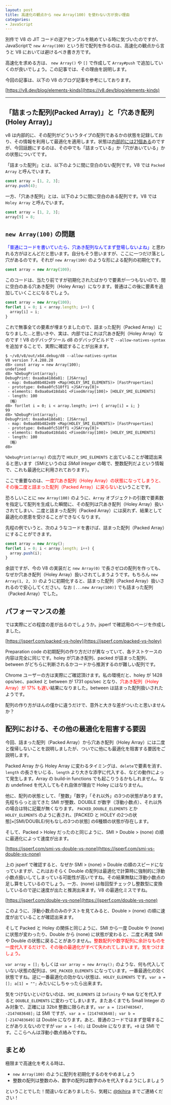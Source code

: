 ```yaml
---
layout: post
title: 高速化の観点から new Array(100) を使わない方が良い理由
categories:
- JavaScript
---
```


別件で V8 の JIT コードの逆アセンブルを眺めている時に気づいたのですが、JavaScriptで `new Array(100)` という形で配列を作るのは、高速化の観点から言うと V8 においては避けるべき書き方です。

高速化を求める方は、 `new Array()` や `[]` で作成して `Array#push` で追加していくのが良いでしょう。この記事では、その理由を説明します。



今回の記事は、以下の V8 のブログ記事を参考にしております。

[https://v8.dev/blog/elements-kinds](https://v8.dev/blog/elements-kinds)

----

## 「詰まった配列(Packed Array)」と「穴あき配列(Holey Array)」

v8 は内部的に、その配列がどういうタイプの配列であるかの状態を記録しており、その情報を利用して最適化を適用します。状態は[内部的には21個ある](https://cs.chromium.org/chromium/src/v8/src/elements-kind.h?l=14&rcl=ec37390b2ba2b4051f46f153a8cc179ed4656f5d)のですが、今回話題にするのは、その中でも「詰まっている」か「穴があいている」かの状態についてです。

「詰まった配列」とは、以下のように間に空白のない配列です。V8 では `Packed Array` と呼んでいます。

```javascript
const array = [1, 2, 3];
array.push(4);
```

一方、「穴あき配列」とは、以下のように間に空白のある配列です。V8 では `Holey Array` と呼んでいます。

```javascript
const array = [1, 2, 3];
array[9] = 8;
```

## `new Array(100)` の問題

<span style="color:blue">「普通にコードを書いていたら、穴あき配列なんてまず登場しないよね」</span>と思われる方がほとんどだと思います。自分もそう思いますが、ここに一つだけ落とし穴があるのです。それが `new Array(100)` のような形による配列の初期化です。

```javascript
const array = new Array(100);
```

このコードは、当たり前ですが初期化されたばかりで要素が一つもないので、間に空白のある穴あき配列（Holey Array）になります。普通はこの後に要素を追加していくことになるでしょう。

```javascript
const array = new Array(100);
for(let i = 0; i < array.length; i++) {
  array[i] = i;
}
```

これで無事全ての要素が埋まりましたので、詰まった配列（Packed Array）になりました…と思いきや、実は、内部ではこれは穴あき配列（Holey Array）なのです！V8 のデバッグツール d8 のデバッグビルドで `--allow-natives-syntax` を追加することで、実際に確認することが出来ます。

```
$ ~/v8/v8/out/x64.debug/d8 --allow-natives-syntax
V8 version 7.4.288.28
d8> const array = new Array(100);
undefined
d8> %DebugPrint(array);
DebugPrint: 0xaa0a418da81: [JSArray]
 - map: 0x0aa08b482e89 <Map(HOLEY_SMI_ELEMENTS)> [FastProperties]
 - prototype: 0x0aa0fc510ff1 <JSArray[0]>
 - elements: 0x0aa0a418dab1 <FixedArray[100]> [HOLEY_SMI_ELEMENTS]
 - length: 100
 （略）
d8> for(let i = 0; i < array.length; i++) { array[i] = i; }
99
d8> %DebugPrint(array);
DebugPrint: 0xaa0a418da81: [JSArray]
 - map: 0x0aa08b482e89 <Map(HOLEY_SMI_ELEMENTS)> [FastProperties]
 - prototype: 0x0aa0fc510ff1 <JSArray[0]>
 - elements: 0x0aa0a418dab1 <FixedArray[100]> [HOLEY_SMI_ELEMENTS]
 - length: 100
 （略）
d8>
```

`%DebugPrint(array)` の出力で `HOLEY_SMI_ELEMENTS` と出ていることが確認出来ると思います（SMIというのは *SMall Integer* の略で、整数配列だよという情報で、これも最適化に利用されております）。

ここで重要なのは、<span style="color:red">一度穴あき配列（Holey Array）の状態になってしまうと、その後二度と詰まった配列（Packed Array）に戻らない</span>ということです。

恐ろしいことに `new Array(100)` のように、`Array` オブジェクトの引数で要素数を指定して配列を生成した瞬間に、その配列は穴あき配列（Holey Array）扱いされてしまい、二度と詰まった配列（Packed Array）には戻れず、結果として最適化の恩恵を受けることができなくなります。

先程の例でいうと、次のようなコードを書けば、詰まった配列（Packed Array）にすることができます。

```javascript
const array = new Array();
for(let i = 0; i < array.length; i++) {
  array.push(i);
}
```

余談ですが、今の V8 の実装だと `new Array(0)` で長さゼロの配列を作っても、なぜか穴あき配列（Holey Array）扱いされてしまうようです。もちろん `new Array(1, 2, 3)` のように初期化すると、詰まった配列（Packed Array）扱いされるので安心してください。なお `[...new Array(100)]` でも詰まった配列（Packed Array）でした。

## パフォーマンスの差

では実際にどの程度の差が出るのでしょうか。jsperf で確認用のページを作成しました。

[https://jsperf.com/packed-vs-holey](https://jsperf.com/packed-vs-holey)

Preparation code の初期配列の作り方だけが異なっていて、各テストケースの内容は完全に同じです。holey が穴あき配列、packed が詰まった配列、between がどちらに判断されるかコードから推測するのが難しい配列です。

Chrome ユーザーの方は実際にご確認頂けます。私の環境だと、holey が 1428 ops/sec、packed と between が 1731 ops/sec となり、<span style="color:red">穴あき配列（Holey Array）が 17% も遅い</span>結果になりました。between は詰まった配列扱いされたようです。

配列の作り方がほんの僅かに違うだけで、意外と大きな差がついたと思いませんか？

## 配列における、その他の最適化を阻害する要因

今回、詰まった配列（Packed Array）から穴あき配列（Holey Array）には二度と復帰しないことを説明しましたが、ついでに他にも最適化を阻害する要因をご説明します。

Packed Array から Holey Array に変わるタイミングは、`delete`で要素を消す、`length` の長さをいじる、`length` より大きな添字に代入する、などの動作によって発生します。Array の build-in functions でも起こりうるかもしれません。なお undefined を代入してもそれ自体が理由で Holey にはなりません。

他に、配列の状態として、「整数」「数字」「それ以外」の3つの状態があります。先程ちらっと出てきた SMI が整数、DOUBLE が数字（浮動小数点）、それ以外の場合は特に記載が無くなります。 `PACKED_DOUBLE_ELEMENTS` とか `HOLEY_ELEMENTS` のように表され、[PACKED と HOLEY の2つの状態]×[SMI/DOUBLE/何もなしの3つの状態] の6種類の状態が存在します。

そして、Packed > Holey だったのと同じように、SMI > Double > (none) の順に最適化によって速度が出ます。

[https://jsperf.com/smi-vs-double-vs-none](https://jsperf.com/smi-vs-double-vs-none)

上の jsperf で確認すると、なぜか SMI > (none) > Double の順のスピードになっていますが、これはおそらく Double の配列は最適化で計算時に強制的に浮動小数点扱いしてしまっている可能性が高いですね。その結果無駄に浮動小数点の足し算をしているのでしょう。一方、(none) は毎回型チェックし整数型に変換しているので逆に速度が出たと推測出来ます。V8 の最適化ミスですね。

[https://jsperf.com/double-vs-none](https://jsperf.com/double-vs-none)

このように、浮動小数点のみのテストを見てみると、Double > (none) の順に速度が出ていることが確認出来ます。

そして Packed と Holey の関係と同じように、SMI から一度 Double や (none) に状態が変わったり、Double から (none) に状態が変わると、二度と再度 SMI や Double の状態に戻ることがありません。<span style="color:red">整数配列や数字配列に余計なものを一度代入するだけで、その後の最適化がすべて失われてしまいます<span>。気をつけましょう。

`var array = [];` もしくは `var array = new Array();` のような、何も代入していない状態の配列は、`SMI_PACKED_ELEMENTS` になっています。一番最適化の効く状態ですね。逆に一番最適化の効かない状態は、`HOLEY_ELEMENTS` です。`var a = []; a[1] = "";` みたいにしちゃったら出来ます。

気をつけないといけないのは、`SMI_ELEMENTS` は `Infinity` や `NaN` などを代入すると `DOUBLE_ELEMENTS` に変わってしまいます。またあくまでも Small Integer のみ対象で、正確には 32bit 整数に限られます。`var a = [2147483647, -2147483648];` は SMI ですが、`var a = [2147483648]; var b = [-2147483649]` は Double になります。あと、普通のコードではまず登場することがありえないのですが `var a = [-0];` は Double になります。`+0` は SMI です。ここらへんは浮動小数点絡みですね。

## まとめ

極限まで高速化を考える時は、

* `new Array(100)` のように配列を初期化するのをやめましょう
* 整数の配列は整数のみ、数字の配列は数字のみを代入するようにしましょう

ということでした！間違いなどありましたら、気軽に [@tkihira](https://twitter.com/tkihira) までご連絡ください！





